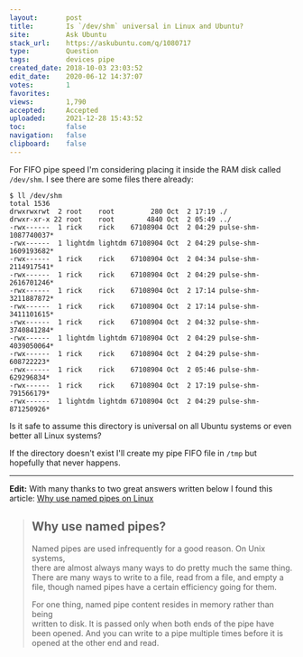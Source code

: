 ```yaml
---
layout:       post
title:        Is `/dev/shm` universal in Linux and Ubuntu?
site:         Ask Ubuntu
stack_url:    https://askubuntu.com/q/1080717
type:         Question
tags:         devices pipe
created_date: 2018-10-03 23:03:52
edit_date:    2020-06-12 14:37:07
votes:        1
favorites:    
views:        1,790
accepted:     Accepted
uploaded:     2021-12-28 15:43:52
toc:          false
navigation:   false
clipboard:    false
---
```


For FIFO pipe speed I'm considering placing it inside the RAM disk called `/dev/shm`. I see there are some files there already:

``` 
$ ll /dev/shm
total 1536
drwxrwxrwt  2 root    root         280 Oct  2 17:19 ./
drwxr-xr-x 22 root    root        4840 Oct  2 05:49 ../
-rwx------  1 rick    rick    67108904 Oct  2 04:29 pulse-shm-1087740037*
-rwx------  1 lightdm lightdm 67108904 Oct  2 04:29 pulse-shm-1609193682*
-rwx------  1 rick    rick    67108904 Oct  2 04:34 pulse-shm-2114917541*
-rwx------  1 rick    rick    67108904 Oct  2 04:29 pulse-shm-2616701246*
-rwx------  1 rick    rick    67108904 Oct  2 17:14 pulse-shm-3211887872*
-rwx------  1 rick    rick    67108904 Oct  2 17:14 pulse-shm-3411101615*
-rwx------  1 rick    rick    67108904 Oct  2 04:32 pulse-shm-3740841284*
-rwx------  1 lightdm lightdm 67108904 Oct  2 04:29 pulse-shm-4039050064*
-rwx------  1 rick    rick    67108904 Oct  2 04:29 pulse-shm-608722223*
-rwx------  1 rick    rick    67108904 Oct  2 05:46 pulse-shm-629296834*
-rwx------  1 rick    rick    67108904 Oct  2 17:19 pulse-shm-791566179*
-rwx------  1 lightdm lightdm 67108904 Oct  2 04:29 pulse-shm-871250926*

```

Is it safe to assume this directory is universal on all Ubuntu systems or even better all Linux systems?

If the directory doesn't exist I'll create my pipe FIFO file in `/tmp` but hopefully that never happens.


----------

**Edit:** With many thanks to two great answers written below I found this article: [Why use named pipes on Linux][1]

> ## Why use named pipes?  
>   
> Named pipes are used infrequently for a good reason. On Unix systems,  
> there are almost always many ways to do pretty much the same thing.  
> There are many ways to write to a file, read from a file, and empty a  
> file, though named pipes have a certain efficiency going for them.  
>   
> For one thing, named pipe content resides in memory rather than being  
> written to disk. It is passed only when both ends of the pipe have  
> been opened. And you can write to a pipe multiple times before it is  
> opened at the other end and read.  


  [1]: https://www.networkworld.com/article/3251853/linux/why-use-named-pipes-on-linux.html
